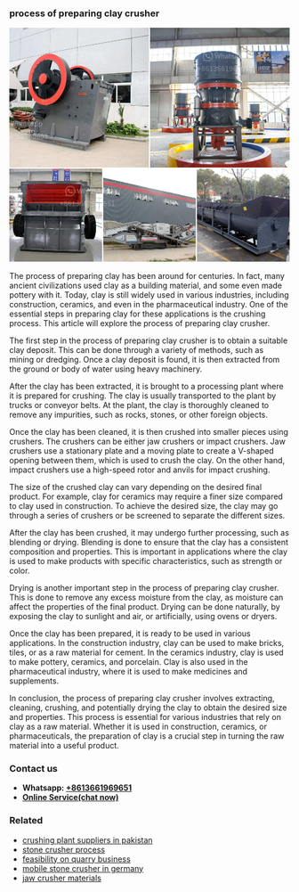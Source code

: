 <h3>process of preparing clay crusher</h3><img src='1708408461.jpg' alt=''><p>The process of preparing clay has been around for centuries. In fact, many ancient civilizations used clay as a building material, and some even made pottery with it. Today, clay is still widely used in various industries, including construction, ceramics, and even in the pharmaceutical industry. One of the essential steps in preparing clay for these applications is the crushing process. This article will explore the process of preparing clay crusher.</p><p>The first step in the process of preparing clay crusher is to obtain a suitable clay deposit. This can be done through a variety of methods, such as mining or dredging. Once a clay deposit is found, it is then extracted from the ground or body of water using heavy machinery.</p><p>After the clay has been extracted, it is brought to a processing plant where it is prepared for crushing. The clay is usually transported to the plant by trucks or conveyor belts. At the plant, the clay is thoroughly cleaned to remove any impurities, such as rocks, stones, or other foreign objects.</p><p>Once the clay has been cleaned, it is then crushed into smaller pieces using crushers. The crushers can be either jaw crushers or impact crushers. Jaw crushers use a stationary plate and a moving plate to create a V-shaped opening between them, which is used to crush the clay. On the other hand, impact crushers use a high-speed rotor and anvils for impact crushing.</p><p>The size of the crushed clay can vary depending on the desired final product. For example, clay for ceramics may require a finer size compared to clay used in construction. To achieve the desired size, the clay may go through a series of crushers or be screened to separate the different sizes.</p><p>After the clay has been crushed, it may undergo further processing, such as blending or drying. Blending is done to ensure that the clay has a consistent composition and properties. This is important in applications where the clay is used to make products with specific characteristics, such as strength or color.</p><p>Drying is another important step in the process of preparing clay crusher. This is done to remove any excess moisture from the clay, as moisture can affect the properties of the final product. Drying can be done naturally, by exposing the clay to sunlight and air, or artificially, using ovens or dryers.</p><p>Once the clay has been prepared, it is ready to be used in various applications. In the construction industry, clay can be used to make bricks, tiles, or as a raw material for cement. In the ceramics industry, clay is used to make pottery, ceramics, and porcelain. Clay is also used in the pharmaceutical industry, where it is used to make medicines and supplements.</p><p>In conclusion, the process of preparing clay crusher involves extracting, cleaning, crushing, and potentially drying the clay to obtain the desired size and properties. This process is essential for various industries that rely on clay as a raw material. Whether it is used in construction, ceramics, or pharmaceuticals, the preparation of clay is a crucial step in turning the raw material into a useful product.</p><h3>Contact us</h3><ul><li><strong>Whatsapp:&nbsp;<a href="https://wa.me/8613661969651">+8613661969651</a></strong></li><li><a href="https://swt.shibang-china.com/?git&amp;zhl&amp;process of preparing clay crusher"><strong>Online Service(chat now)</strong></a></li></ul><h3>Related</h3><ul><li><a href='crushing plant suppliers in pakistan.md'>crushing plant suppliers in pakistan</a></li><li><a href='stone crusher process.md'>stone crusher process</a></li><li><a href='feasibility on quarry business.md'>feasibility on quarry business</a></li><li><a href='mobile stone crusher in germany.md'>mobile stone crusher in germany</a></li><li><a href='jaw crusher materials.md'>jaw crusher materials</a></li></ul>